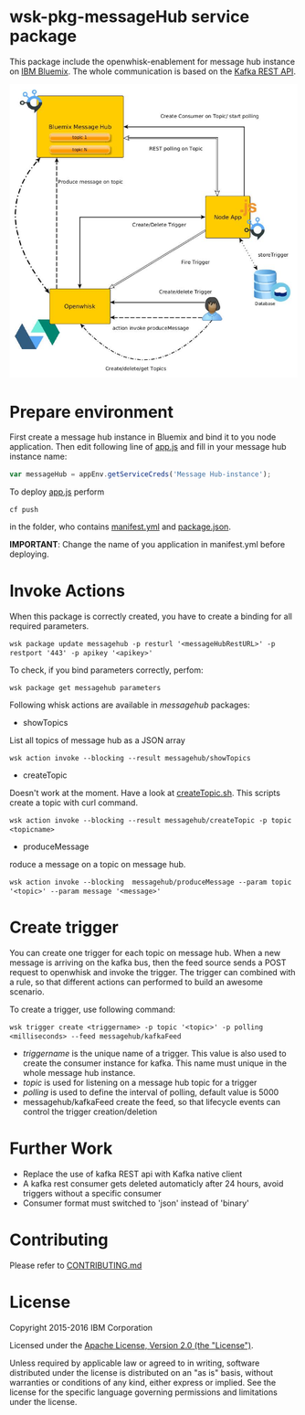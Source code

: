 # wsk-pkg-messageHub service package
This package include the openwhisk-enablement for message hub instance on [IBM Bluemix](http://www.ibm.com/cloud-computing/bluemix/). The whole communication is based on the [Kafka REST API](http://docs.confluent.io/2.0.0/kafka-rest/docs/index.html).  

![MessageHub overview](https://github.com/saschoff91/wsk-pkg-messagehub/blob/master/messagehub%20overview.jpg "MessageHub Package Workflow")

# Prepare environment
First create a message hub instance in Bluemix and bind it to you node application. 
Then edit following line of [app.js](https://github.ibm.com/saschoff/wsk-pkg-messageHub/blob/master/app.js) and fill in your message hub instance name:
``` javascript
var messageHub = appEnv.getServiceCreds('Message Hub-instance');
``` 

To deploy [app.js](https://github.ibm.com/saschoff/wsk-pkg-messageHub/blob/master/app.js) perform
``` 
cf push
```
in the folder, who contains [manifest.yml](https://github.ibm.com/saschoff/wsk-pkg-messageHub/blob/master/manifest.yml) and [package.json](https://github.ibm.com/saschoff/wsk-pkg-messageHub/blob/master/package.json). 

**IMPORTANT**: Change the name of you application in manifest.yml before deploying.

# Invoke Actions
When this package is correctly created, you have to create a binding for all required parameters.

```
wsk package update messagehub -p resturl '<messageHubRestURL>' -p restport '443' -p apikey '<apikey>' 
```
To check, if you bind parameters correctly, perfom:
```
wsk package get messagehub parameters
```

Following whisk actions are available in *messagehub* packages:

- showTopics

List all topics of message hub as a JSON array
```
wsk action invoke --blocking --result messagehub/showTopics
```

- createTopic

Doesn't work at the moment. Have a look at [createTopic.sh](https://github.com/saschoff91/wsk-pkg-messagehub/blob/master/scripts/createTopic.sh). This scripts create a topic with curl command.
```
wsk action invoke --blocking --result messagehub/createTopic -p topic <topicname>

```

- produceMessage

roduce a message on a topic on message hub.
```
wsk action invoke --blocking  messagehub/produceMessage --param topic '<topic>' --param message '<message>' 
```

# Create trigger
You can create one trigger for each topic on message hub. When a new message is arriving on the kafka bus, then the feed source sends a POST request to openwhisk and invoke the trigger. The trigger can combined with a rule, so that different actions can performed to build an awesome scenario.

To create a trigger, use following command:
```
wsk trigger create <triggername> -p topic '<topic>' -p polling <milliseconds> --feed messagehub/kafkaFeed
```
- *triggername* is the unique name of a trigger. This value is also used to create the consumer instance for kafka. This name must unique in the whole message hub instance.
- *topic* is used for listening on a message hub topic for a trigger
- *polling* is used to define the interval of polling, default value is 5000
- messagehub/kafkaFeed create the feed, so that lifecycle events can control the trigger creation/deletion

# Further Work
* Replace the use of kafka REST api with Kafka native client
* A kafka rest consumer gets deleted automaticly after 24 hours, avoid triggers without a specific consumer
* Consumer format must switched to 'json' instead of 'binary'

# Contributing
Please refer to [CONTRIBUTING.md](CONTRIBUTING.md)

# License
Copyright 2015-2016 IBM Corporation

Licensed under the [Apache License, Version 2.0 (the "License")](http://www.apache.org/licenses/LICENSE-2.0.html).

Unless required by applicable law or agreed to in writing, software distributed under the license is distributed on an "as is" basis, without warranties or conditions of any kind, either express or implied. See the license for the specific language governing permissions and limitations under the license.

